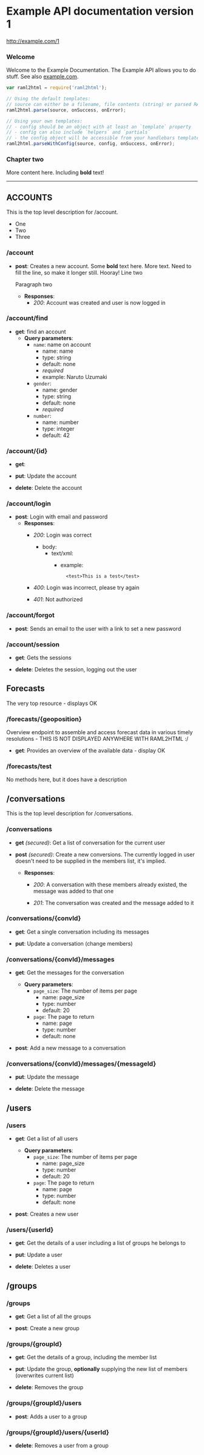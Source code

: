 # Example API documentation version 1
http://example.com/1

### Welcome
Welcome to the Example Documentation. The Example API allows you
to do stuff. See also [example.com](https://www.example.com).

```javascript
var raml2html = require('raml2html');

// Using the default templates:
// source can either be a filename, file contents (string) or parsed RAML object
raml2html.parse(source, onSuccess, onError);

// Using your own templates:
// - config should be an object with at least an `template` property
// - config can also include `helpers` and `partials`
// - the config object will be accessible from your handlebars templates
raml2html.parseWithConfig(source, config, onSuccess, onError);
```

### Chapter two
More content here. Including **bold** text!

---

## ACCOUNTS
This is the top level description for /account.
* One
* Two
* Three

### /account

* **post**:   Creates a new account. Some **bold** text here. More text. Need to fill the line, so make it longer still. Hooray!
  Line two
  
  Paragraph two
  
  * **Responses**:
    * *200*: Account was created and user is now logged in

### /account/find

* **get**:   find an account
  * **Query parameters**:
    * `name`:      name on account
      * name: name
      * type: string
      * default: none
      * *required*
      * example: Naruto Uzumaki
    * `gender`:
      * name: gender
      * type: string
      * default: none
      * *required*
    * `number`:
      * name: number
      * type: integer
      * default: 42

### /account/{id}

* **get**: 

* **put**:   Update the account

* **delete**:   Delete the account

### /account/login

* **post**:   Login with email and password
  * **Responses**:
    * *200*: Login was correct
        * body:
          * text/xml:
            * example:

                    <test>This is a test</test>
                    

    * *400*: Login was incorrect, please try again

    * *401*: Not authorized

### /account/forgot

* **post**:   Sends an email to the user with a link to set a new password

### /account/session

* **get**:   Gets the sessions

* **delete**:   Deletes the session, logging out the user

## Forecasts
The very top resource - displays OK

### /forecasts/{geoposition}
Overview endpoint to assemble and access forecast data in various timely resolutions - THIS IS NOT DISPLAYED ANYWHERE WITH RAML2HTML :/

* **get**:   Provides an overview of the available data - display OK

### /forecasts/test
No methods here, but it does have a description

## /conversations
This is the top level description for /conversations.

### /conversations

* **get** *(secured)*:   Get a list of conversation for the current user

* **post** *(secured)*:   Create a new conversions. The currently logged in user doesn't need to be supplied in the members list, it's implied.
  * **Responses**:
    * *200*: A conversation with these members already existed, the message was added to that one

    * *201*: The conversation was created and the message added to it

### /conversations/{convId}

* **get**:   Get a single conversation including its messages

* **put**:   Update a conversation (change members)

### /conversations/{convId}/messages

* **get**:   Get the messages for the conversation
  * **Query parameters**:
    * `page_size`:      The number of items per page
      * name: page_size
      * type: number
      * default: 20
    * `page`:      The page to return
      * name: page
      * type: number
      * default: none

* **post**:   Add a new message to a conversation

### /conversations/{convId}/messages/{messageId}

* **put**:   Update the message

* **delete**:   Delete the message

## /users

### /users

* **get**:   Get a list of all users
  * **Query parameters**:
    * `page_size`:      The number of items per page
      * name: page_size
      * type: number
      * default: 20
    * `page`:      The page to return
      * name: page
      * type: number
      * default: none

* **post**:   Creates a new user

### /users/{userId}

* **get**:   Get the details of a user including a list of groups he belongs to

* **put**:   Update a user

* **delete**:   Deletes a user

## /groups

### /groups

* **get**:   Get a list of all the groups

* **post**:   Create a new group

### /groups/{groupId}

* **get**:   Get the details of a group, including the member list

* **put**:   Update the group, **optionally** supplying the new list of members (overwrites current list)

* **delete**:   Removes the group

### /groups/{groupId}/users

* **post**:   Adds a user to a group

### /groups/{groupId}/users/{userId}

* **delete**:   Removes a user from a group

